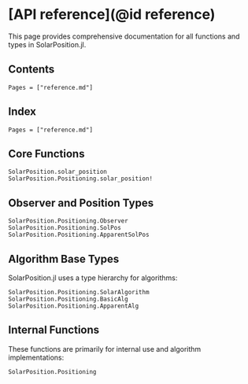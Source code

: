 # [API reference](@id reference)

This page provides comprehensive documentation for all functions and types in SolarPosition.jl.

## Contents

```@contents
Pages = ["reference.md"]
```

## Index

```@index
Pages = ["reference.md"]
```

## Core Functions

```@docs
SolarPosition.solar_position
SolarPosition.Positioning.solar_position!
```

## Observer and Position Types

```@docs
SolarPosition.Positioning.Observer
SolarPosition.Positioning.SolPos
SolarPosition.Positioning.ApparentSolPos
```

## Algorithm Base Types

SolarPosition.jl uses a type hierarchy for algorithms:

```@docs
SolarPosition.Positioning.SolarAlgorithm
SolarPosition.Positioning.BasicAlg
SolarPosition.Positioning.ApparentAlg
```

## Internal Functions

These functions are primarily for internal use and algorithm implementations:

```@docs
SolarPosition.Positioning
```
